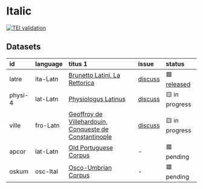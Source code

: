 # Italic
[![TEI validation](https://github.com/TITUS-2-0/italic/actions/workflows/validate_data.yaml/badge.svg?branch=main)](https://github.com/TITUS-2-0/italic/actions/workflows/validate_data.yaml)
## Datasets
| id      | language   | titus 1                                                                                                                        | issue                                                    | status                                                       |
|:--------|:-----------|:-------------------------------------------------------------------------------------------------------------------------------|:---------------------------------------------------------|:-------------------------------------------------------------|
| latre   | ita-Latn   | [Brunetto Latini, La Rettorica](http://titus.uni-frankfurt.de/texte/etcs/ital/aital/latrett/latre.htm)                         | [discuss](https://github.com/TITUS-2-0/italic/issues/3)  | 🟩 [released](https://titus2.uni-frankfurt.de/dataset/latre) |
| physi-4 | lat-Latn   | [Physiologus Latinus](http://titus.uni-frankfurt.de/texte/etcs/ital/lat/physioll/physi.htm)                                    | [discuss](https://github.com/TITUS-2-0/italic/issues/16) | 🟨 in progress                                               |
| ville   | fro-Latn   | [Geoffroy de Villehardouin, Conqueste de Constantinople](http://titus.uni-frankfurt.de/texte/etcs/ital/afr/villehar/ville.htm) | [discuss](https://github.com/TITUS-2-0/italic/issues/15) | 🟨 in progress                                               |
| apcor   | lat-Latn   | [Old Portuguese Corpus](http://titus.uni-frankfurt.de/texte/etcs/ital/aport/apcorp/apcor.htm)                                  | -                                                        | 🟥 pending                                                   |
| oskum   | osc-Ital   | [Osco-Umbrian Corpus](http://titus.uni-frankfurt.de/texte/etcs/ital/oskumb/oskum.htm)                                          | -                                                        | 🟥 pending                                                   |